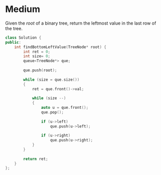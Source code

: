 # Medium

Given the $root$ of a binary tree, return the leftmost value in the last row of the tree.

```cpp
class Solution {
public:
    int findBottomLeftValue(TreeNode* root) {
        int ret = 0;
        int size= 0;
        queue<TreeNode*> que;
        
        que.push(root);
        
        while (size = que.size())
        {
            ret = que.front()->val;
            
            while (size --)
            {
                auto u = que.front();
                que.pop();
                
                if (u->left)
                    que.push(u->left);
                
                if (u->right)
                    que.push(u->right);
            }
        }
        
        return ret;
    }
};
```
